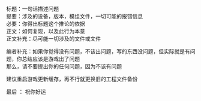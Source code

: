 标题：一句话描述问题  
提要：涉及的设备，版本，模组文件，一切可能的报错信息  
必要：你得出标题这个推论的依据  
正文：如何复现，以及此行为本意  
正文补充：尽可能一切涉及的文件或文件  
  
  
编者补充：如果你觉得没有问题，不该出问题，写的东西没问题，但实际就是有问题，你总结应该是游戏出了问题  
那么，请不要提出你的任何问题，因为不该有问题  
  
建议重启游戏更新缓存，再不行就更换旧的工程文件备份  

  
  最后  ：  祝你好运  
